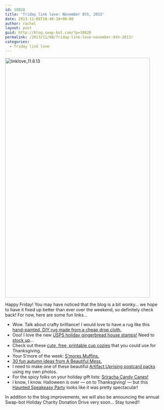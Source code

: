 ```yaml
---
id: 10828
title: 'friday link love: November 8th, 2013'
date: 2013-11-08T10:48:10+00:00
author: rachel
layout: post
guid: http://blog.swap-bot.com/?p=10828
permalink: /2013/11/08/friday-link-love-november-8th-2013/
categories:
  - friday link love
---
```

<img src="http://blog.swap-bot.com/wp-content/uploads/2013/11/linklove_11.8.13.jpg" alt="linklove_11.8.13" width="470" height="777" class="alignnone size-full wp-image-10829" />

Happy Friday! You may have noticed that the blog is a bit wonky&#8230; we hope to have it fixed up better than ever over the weekend, so definitely check back! For now, here are some fun links&#8230;

  * Wow. Talk about crafty brilliance! I would love to have a rug like this [hand-painted, DIY rug made from a cheap drop cloth.](http://www.nelliebellie.com/make-a-rug-with-a-dropcloth-and-paint/) 
  * Ooo! I love the new [USPS holiday gingerbread house stamps!](http://uspsstampsblogs.files.wordpress.com/2013/08/block-of-4.jpg) Need to [stock up](https://store.usps.com/store/browse/productDetailSingleSku.jsp?categoryNavIds=catBuyStamps%3asubcatS_S_HolidayStamps&categoryNav=false&navAction=push&navCount=0&productId=S_688904&categoryId=subcatS_S_HolidayStamps)&#8230;
  * Check out these [cute, free, printable cup cozies](http://asubtlerevelry.com/winter-animal-cup-cozies#) that you could use for Thanksgiving.
  * Your S&#8217;more of the week: [S&#8217;mores Muffins.](http://www.tasteandtellblog.com/smores-muffins/)
  * [30 fun autumn ideas from A Beautiful Mess.](http://www.abeautifulmess.com/2013/09/30-ideas-to-set-the-mood-for-autumn.html)
  * I need to make one of these beautiful [Artifact Uprising postcard packs](http://www.artifactuprising.com/site/postcard#ad-image-0) using my own photos.
  * For the spicy folks on your holiday gift lists: [Sriracha Candy Canes!](http://shop.theoatmeal.com/products/sriracha-candy-canes)
  * I know, I know. Halloween is over &#8212; on to Thanksgiving! &#8212; but this [Haunted Speakeasy Party](http://www.twodelighted.com/2013/10/29/haunted-speakeasy-part-1/#.Un0Yd5Gp1Fw) looks like it was pretty spectacular!

In addition to the blog improvements, we will also be announcing the annual Swap-bot Holiday Charity Donation Drive very soon&#8230; Stay tuned!!